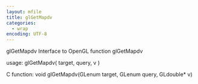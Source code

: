 ```yaml
---
layout: mfile
title: glGetMapdv
categories:
  - wrap
encoding: UTF-8
---
```


glGetMapdv  Interface to OpenGL function glGetMapdv

usage:  glGetMapdv( target, query, v )

C function:  void glGetMapdv(GLenum target, GLenum query, GLdouble\* v)